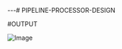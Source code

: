 

---# PIPELINE-PROCESSOR-DESIGN

#OUTPUT

![Image](https://github.com/user-attachments/assets/2b4576d1-0e8d-44b9-9640-a56d8f46489e)

